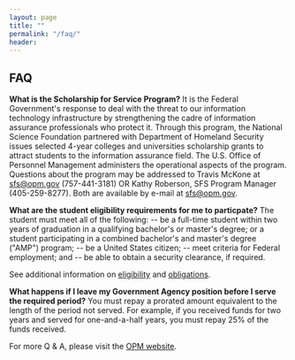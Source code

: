 ```yaml
---
layout: page
title: ""
permalink: "/faq/"
header:
---
```


## FAQ
**What is the Scholarship for Service Program?**
It is the Federal Government's response to deal with the threat to our information technology infrastructure by strengthening the cadre of information assurance professionals who protect it. Through this program, the National Science Foundation partnered with Department of Homeland Security issues selected 4-year colleges and universities scholarship grants to attract students to the information assurance field. The U.S. Office of Personnel Management administers the operational aspects of the program. Questions about the program may be addressed to Travis McKone at sfs@opm.gov (757-441-3181) OR Kathy Roberson, SFS Program Manager (405-259-8277). Both are available by e-mail at sfs@opm.gov.


**What are the student eligibility requirements for me to particpate?**
The student must meet all of the following: -- be a full-time student within two years of graduation in a qualifying bachelor's or master's degree; or a student participating in a combined bachelor's and master's degree ("AMP") program; -- be a United States citizen; -- meet criteria for Federal employment; and -- be able to obtain a security clearance, if required.

See additional information on [eligibility](../eligibility) and [obligations](../obligations).


**What happens if I leave my Government Agency position before I serve the required period?**
You must repay a prorated amount equivalent to the length of the period not served. For example, if you received funds for two years and served for one-and-a-half years, you must repay 25% of the funds received.



For more Q & A, please visit the [OPM website](https://www.sfs.opm.gov/StudFAQ.aspx).
